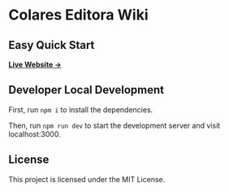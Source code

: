 # Colares Editora Wiki

## Easy Quick Start

[**Live Website →**](https://colares.chung-jf.me)

## Developer Local Development

First, run `npm i` to install the dependencies.

Then, run `npm run dev` to start the development server and visit localhost:3000.

## License

This project is licensed under the MIT License.
